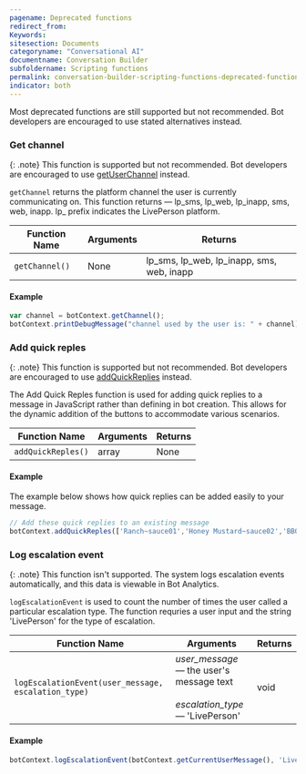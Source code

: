 ```yaml
---
pagename: Deprecated functions
redirect_from:
Keywords:
sitesection: Documents
categoryname: "Conversational AI"
documentname: Conversation Builder
subfoldername: Scripting functions
permalink: conversation-builder-scripting-functions-deprecated-functions.html
indicator: both
---
```


Most deprecated functions are still supported but not recommended. Bot developers are encouraged to use stated alternatives instead.

### Get channel

{: .note}
This function is supported but not recommended. Bot developers are encouraged to use [getUserChannel](conversation-builder-scripting-functions-get-user-data.html#get-user-channel) instead.

`getChannel` returns the platform channel the user is currently communicating on. This function returns — lp_sms, lp_web, lp_inapp, sms, web, inapp. lp_ prefix indicates the LivePerson platform.

| Function Name | Arguments | Returns |
| --- | --- | --- |
| `getChannel()` | None | lp_sms, lp_web, lp_inapp, sms, web, inapp |

#### Example

```javascript
var channel = botContext.getChannel();
botContext.printDebugMessage("channel used by the user is: " + channel);
```

### Add quick reples

{: .note}
This function is supported but not recommended. Bot developers are encouraged to use [addQuickReplies](conversation-builder-scripting-functions-manage-conversation-flow.html#add-quick-replies) instead.

The Add Quick Reples function is used for adding quick replies to a message in JavaScript rather than defining in bot creation. This allows for the dynamic addition of the buttons to accommodate various scenarios.

| Function Name | Arguments | Returns |
| --- | --- | --- |
| `addQuickReples()` | array | None |

#### Example

The example below shows how quick replies can be added easily to your message.

```javascript
// Add these quick replies to an existing message
botContext.addQuickReples(['Ranch~sauce01','Honey Mustard~sauce02','BBQ~sauce03','Hot~sauce04']);
```

### Log escalation event

{: .note}
This function isn't supported. The system logs escalation events automatically, and this data is viewable in Bot Analytics.

`logEscalationEvent` is used to count the number of times the user called a particular escalation type. The function requries a user input and the string 'LivePerson' for the type of escalation.

| Function Name | Arguments | Returns |
| --- | --- | --- |
| `logEscalationEvent(user_message, escalation_type)` | <em>user_message</em> — the user's message text<br><br><em>escalation_type</em> — 'LivePerson' | void |

#### Example

```javascript
botContext.logEscalationEvent(botContext.getCurrentUserMessage(), 'LivePerson');
```
